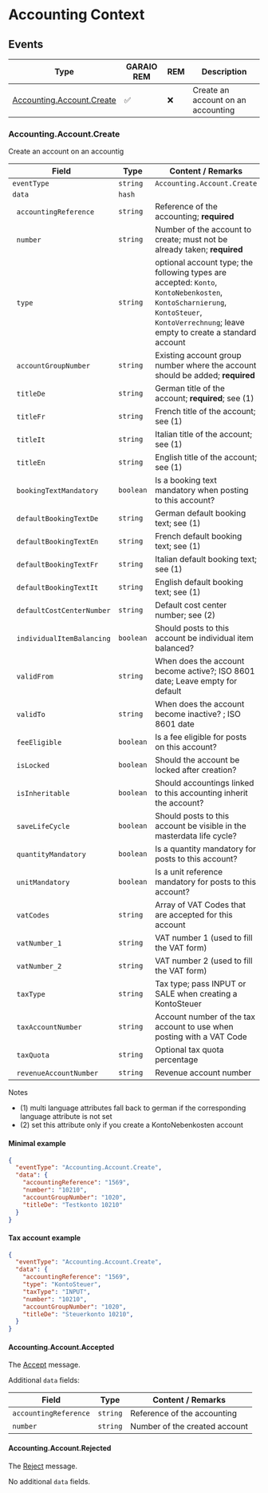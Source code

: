 # Accounting Context

## Events

| Type                                                      | GARAIO REM         | REM | Description                                                        |
| --------------------------------------------------------- | ------------------ | --- | ------------------------------------------------------------------ |
| [Accounting.Account.Create](#accountingaccountcreate)     | :white_check_mark: | :x: | Create an account on an accounting                                 |

### Accounting.Account.Create

Create an account on an accountig

| Field                                 | Type      | Content / Remarks                                                                                                                                                                      |
| ------------------------------------- | --------- | -------------------------------------------------------------------------------------------------------------------------------------------------------------------------------------- |
| `eventType`                           | `string`  | `Accounting.Account.Create`                                                                                                                                                            |
| `data`                                | `hash`    |                                                                                                                                                                                        |
| &nbsp;&nbsp;`accountingReference`     | `string`  | Reference of the accounting; **required**                                                                                                                                              |
| &nbsp;&nbsp;`number`                  | `string`  | Number of the account to create; must not be already taken; **required**                                                                                                               |
| &nbsp;&nbsp;`type`                    | `string`  | optional account type; the following types are accepted: `Konto`, `KontoNebenkosten`, `KontoScharnierung`, `KontoSteuer`, `KontoVerrechnung`; leave empty to create a standard account |
| &nbsp;&nbsp;`accountGroupNumber`      | `string`  | Existing account group number where the account should be added; **required**                                                                                                          |
| &nbsp;&nbsp;`titleDe`                 | `string`  | German title of the account; **required**; see (1)                                                                                                                                     |
| &nbsp;&nbsp;`titleFr`                 | `string`  | French title of the account; see (1)                                                                                                                                                   |
| &nbsp;&nbsp;`titleIt`                 | `string`  | Italian title of the account; see (1)                                                                                                                                                  |
| &nbsp;&nbsp;`titleEn`                 | `string`  | English title of the account; see (1)                                                                                                                                                  |
| &nbsp;&nbsp;`bookingTextMandatory`    | `boolean` | Is a booking text mandatory when posting to this account?                                                                                                                              |
| &nbsp;&nbsp;`defaultBookingTextDe`    | `string`  | German default booking text; see (1)                                                                                                                                                   |
| &nbsp;&nbsp;`defaultBookingTextEn`    | `string`  | French default booking text; see (1)                                                                                                                                                   |
| &nbsp;&nbsp;`defaultBookingTextFr`    | `string`  | Italian default booking text; see (1)                                                                                                                                                  |
| &nbsp;&nbsp;`defaultBookingTextIt`    | `string`  | English default booking text; see (1)                                                                                                                                                  |
| &nbsp;&nbsp;`defaultCostCenterNumber` | `string`  | Default cost center number; see (2)                                                                                                                                                    |
| &nbsp;&nbsp;`individualItemBalancing` | `boolean` | Should posts to this account be individual item balanced?                                                                                                                              |
| &nbsp;&nbsp;`validFrom`               | `string`  | When does the account become active?; ISO 8601 date; Leave empty for default                                                                                                           |
| &nbsp;&nbsp;`validTo`                 | `string`  | When does the account become inactive? ; ISO 8601 date                                                                                                                                 |
| &nbsp;&nbsp;`feeEligible`             | `boolean` | Is a fee eligible for posts on this account?                                                                                                                                           |
| &nbsp;&nbsp;`isLocked`                | `boolean` | Should the account be locked after creation?                                                                                                                                           |
| &nbsp;&nbsp;`isInheritable`           | `boolean` | Should accountings linked to this accounting inherit the account?                                                                                                                      |
| &nbsp;&nbsp;`saveLifeCycle`           | `boolean` | Should posts to this account be visible in the masterdata life cycle?                                                                                                                  |
| &nbsp;&nbsp;`quantityMandatory`       | `boolean` | Is a quantity mandatory for posts to this account?                                                                                                                                     |
| &nbsp;&nbsp;`unitMandatory`           | `boolean` | Is a unit reference mandatory for posts to this account?                                                                                                                               |
| &nbsp;&nbsp;`vatCodes`                | `string`  | Array of VAT Codes that are accepted for this account                                                                                                                                  |
| &nbsp;&nbsp;`vatNumber_1`             | `string`  | VAT number 1 (used to fill the VAT form)                                                                                                                                               |
| &nbsp;&nbsp;`vatNumber_2`             | `string`  | VAT number 2 (used to fill the VAT form)                                                                                                                                               |
| &nbsp;&nbsp;`taxType`                 | `string`  | Tax type; pass INPUT or SALE when creating a KontoSteuer                                                                                                                               |
| &nbsp;&nbsp;`taxAccountNumber`        | `string`  | Account number of the tax account to use when posting with a VAT Code                                                                                                                  |
| &nbsp;&nbsp;`taxQuota`                | `string`  | Optional tax quota percentage                                                                                                                                                          |
| &nbsp;&nbsp;`revenueAccountNumber`    | `string`  | Revenue account number                                                                                                                                                                 |

Notes

* (1) multi language attributes fall back to german if the corresponding language attribute is not set
* (2) set this attribute only if you create a KontoNebenkosten account

#### Minimal example

```json
{
  "eventType": "Accounting.Account.Create",
  "data": {
    "accountingReference": "1569",
    "number": "10210",
    "accountGroupNumber": "1020",
    "titleDe": "Testkonto 10210"
  }
}
```

#### Tax account example

```json
{
  "eventType": "Accounting.Account.Create",
  "data": {
    "accountingReference": "1569",
    "type": "KontoSteuer",
    "taxType": "INPUT",
    "number": "10210",
    "accountGroupNumber": "1020",
    "titleDe": "Steuerkonto 10210",
  }
}
```

#### Accounting.Account.Accepted

The [Accept](./result_messages.md#accepted-message) message.

Additional `data` fields:

| Field                     | Type     | Content / Remarks                            |
| ------------------------- | -------- | -------------------------------------------- |
| `accountingReference`     | `string`  | Reference of the accounting                 |
| `number`                  | `string`  | Number of the created account               |

#### Accounting.Account.Rejected

The [Reject](./result_messages.md#rejected-message) message.

No additional `data` fields.
